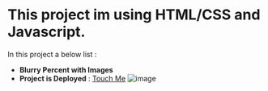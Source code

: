 This project im using HTML/CSS and Javascript.
=====
In this project a below list :
- **Blurry Percent with Images**
- **Project is Deployed** : <a href="https://timely-frangollo-895086.netlify.app/">Touch Me</a>
![image](https://user-images.githubusercontent.com/107398642/178132173-dfd66490-d270-4828-8411-0f4bd006688f.png)
